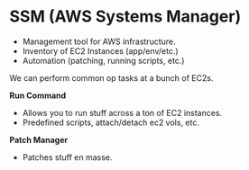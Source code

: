 # SSM (AWS Systems Manager)
- Management tool for AWS infrastructure.
- Inventory of EC2 Instances (app/env/etc.)
- Automation (patching, running scripts, etc.)

We can perform common op tasks at a bunch of EC2s.

**Run Command** 
- Allows you to run stuff across a ton of EC2 instances.
- Predefined scripts, attach/detach ec2 vols, etc.

**Patch Manager** 
- Patches stuff en masse.